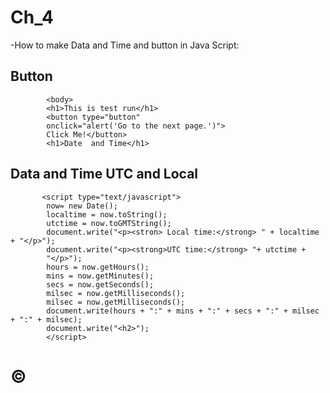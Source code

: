 # Ch_4
-How to make Data and Time and button in Java Script:
## 	Button
            <body>
            <h1>This is test run</h1>
            <button type="button"
            onclick="alert('Go to the next page.')">
            Click Me!</button>
            <h1>Date  and Time</h1>
            
            
##         Data and Time UTC and Local
           <script type="text/javascript">
            now= new Date();
            localtime = now.toString();
            utctime = now.toGMTString();
            document.write("<p><stron> Local time:</strong> " + localtime + "</p>");
            document.write("<p><strong>UTC time:</strong> "+ utctime +
            "</p>");
            hours = now.getHours();
            mins = now.getMinutes();
            secs = now.getSeconds();
            milsec = now.getMilliseconds();
            milsec = now.getMilliseconds();
            document.write(hours + ":" + mins + ":" + secs + ":" + milsec + ":" + milsec);
            document.write("<h2>");
            </script>
# &copy;
